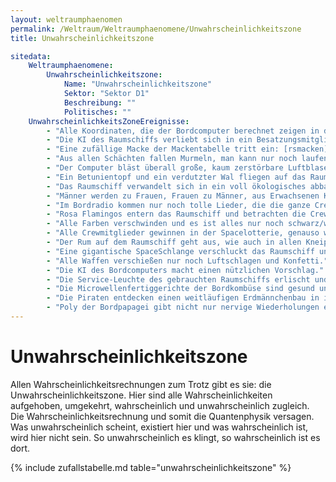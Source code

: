 ```yaml
---
layout: weltraumphaenomen
permalink: /Weltraum/Weltraumphaenomene/Unwahrscheinlichkeitszone
title: Unwahrscheinlichkeitszone

sitedata:
    Weltraumphaenomene:
        Unwahrscheinlichkeitszone:
            Name: "Unwahrscheinlichkeitszone"
            Sektor: "Sektor D1"
            Beschreibung: ""
            Politisches: ""
    UnwahrscheinlichkeitsZoneEreignisse:
        - "Alle Koordinaten, die der Bordcomputer berechnet zeigen in die entgegengesetzte Richtung."
        - "Die KI des Raumschiffs verliebt sich in ein Besatzungsmitglied."
        - "Eine zufällige Macke der Mackentabelle tritt ein: [rsmacken]"
        - "Aus allen Schächten fallen Murmeln, man kann nur noch laufen wenn man 2 Erfolge auf Söldner schafft."
        - "Der Computer bläst überall große, kaum zerstörbare Luftblasen aus."
        - "Ein Betunientopf und ein verdutzter Wal fliegen auf das Raumschiff zu."
        - "Das Raumschiff verwandelt sich in ein voll ökologisches abbaubares Schiff aus Holz und Efeu."
        - "Männer werden zu Frauen, Frauen zu Männer, aus Erwachsenen Kinder und aus Kinder Erwachsene."
        - "Im Bordradio kommen nur noch tolle Lieder, die die ganze Crew abrocken lässt und kein Moderator quatscht dazwischen."
        - "Rosa Flamingos entern das Raumschiff und betrachten die Crew als ihren Nachwuchs."
        - "Alle Farben verschwinden und es ist alles nur noch schwarz/weiß."
        - "Alle Crewmitglieder gewinnen in der Spacelotterie, genauso wie alle anderen Piraten des Universums."
        - "Der Rum auf dem Raumschiff geht aus, wie auch in allen Kneipen im Sektor."
        - "Eine gigantische SpaceSchlange verschluckt das Raumschiff und beginnt es zu verdauen."
        - "Alle Waffen verschießen nur noch Luftschlagen und Konfetti."
        - "Die KI des Bordcomputers macht einen nützlichen Vorschlag."
        - "Die Service-Leuchte des gebrauchten Raumschiffs erlischt und alle Diagnoseläufe berichten von einem tiptop Raumschiff."
        - "Die Microwellenfertiggerichte der Bordkombüse sind gesund und äußerst schmackhaft."
        - "Die Piraten entdecken einen weitläufigen Erdmännchenbau in ihrem Raumschiff, in dem sich viele verloren geglaubte Dinge finden lassen."
        - "Poly der Bordpapagei gibt nicht nur nervige Wiederholungen eines nervigen Satzes wieder, sondern beteiligt sich am aktuellen Diskurs."
---
```


# Unwahrscheinlichkeitszone

Allen Wahrscheinlichkeitsrechnungen zum Trotz gibt es sie: die Unwahrscheinlichkeitszone. Hier sind alle Wahrscheinlichkeiten aufgehoben, umgekehrt, wahrscheinlich und unwahrscheinlich zugleich. Die Wahrscheinlichkeitsrechnung und somit die Quantenphysik versagen. Was unwahrscheinlich scheint, existiert hier und was wahrscheinlich ist, wird hier nicht sein. So unwahrscheinlich es klingt, so wahrscheinlich ist es dort.

{% include zufallstabelle.md table="unwahrscheinlichkeitszone" %}
